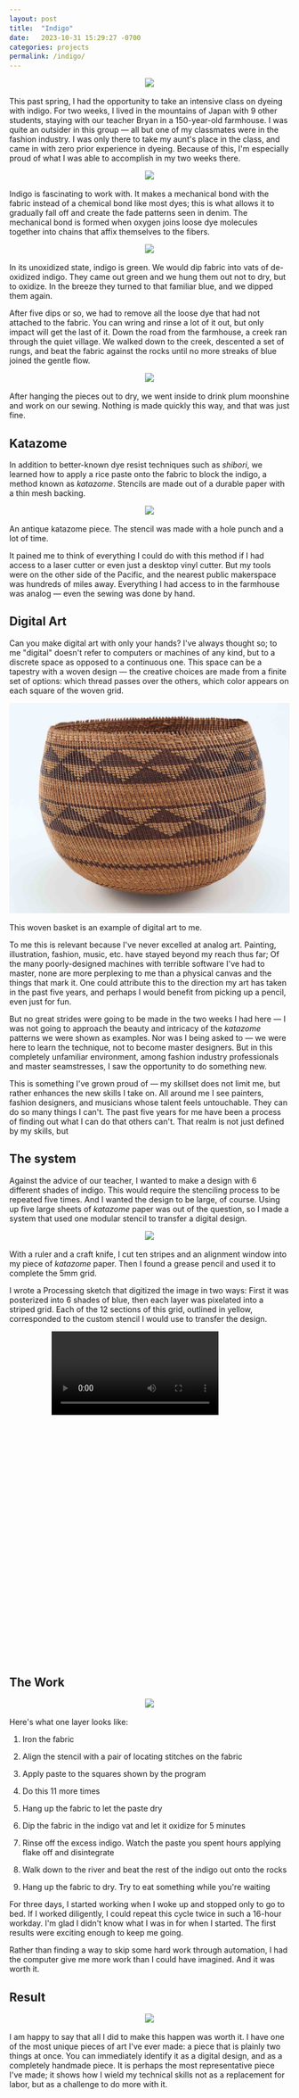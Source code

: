 ```yaml
---
layout: post
title:  "Indigo"
date:   2023-10-31 15:29:27 -0700
categories: projects
permalink: /indigo/
---
```


<p align="center">
  <img src="/assets/indigo/2.png" width="full">
</p>

This past spring, I had the opportunity to take an intensive class on dyeing with indigo. For two weeks, I lived in the mountains of Japan with 9 other students, staying with our teacher Bryan in a 150-year-old farmhouse. I was quite an outsider in this group — all but one of my classmates were in the fashion industry. I was only there to take my aunt's place in the class, and came in with zero prior experience in dyeing. Because of this, I'm especially proud of what I was able to accomplish in my two weeks there.

<p align="center">
  <img src="/assets/indigo/3.png" width="full">
</p>

Indigo is fascinating to work with. It makes a mechanical bond with the fabric instead of a chemical bond like most dyes; this is what allows it to gradually fall off and create the fade patterns seen in denim. The mechanical bond is formed when oxygen joins loose dye molecules together into chains that affix themselves to the fibers.

<p align="center">
  <img src="/assets/indigo/1.png" width="full">
</p>

In its unoxidized state, indigo is green. We would dip fabric into vats of de-oxidized indigo. They came out green and we hung them out not to dry, but to oxidize. In the breeze they turned to that familiar blue, and we dipped them again.

After five dips or so, we had to remove all the loose dye that had not attached to the fabric. You can wring and rinse a lot of it out, but only impact will get the last of it. Down the road from the farmhouse, a creek ran through the quiet village. We walked down to the creek, descented a set of rungs, and beat the fabric against the rocks until no more streaks of blue joined the gentle flow.

<p align="center">
  <img src="/assets/indigo/24.png" width="full">
</p>

After hanging the pieces out to dry, we went inside to drink plum moonshine and work on our sewing. Nothing is made quickly this way, and that was just fine.

## Katazome

In addition to better-known dye resist techniques such as *shibori*, we learned how to apply a rice paste onto the fabric to block the indigo, a method known as *katazome*. Stencils are made out of a durable paper with a thin mesh backing.

<p align="center">
  <img src="/assets/indigo/25.png" width="full">
</p>
<figcaption>
    An antique katazome piece. The stencil was made with a hole punch and a lot of time.
</figcaption>
<p></p>

It pained me to think of everything I could do with this method if I had access to a laser cutter or even just a desktop vinyl cutter. But my tools were on the other side of the Pacific, and the nearest public makerspace was hundreds of miles away. Everything I had access to in the farmhouse was analog — even the sewing was done by hand.

## Digital Art
Can you make digital art with only your hands? I've always thought so; to me "digital" doesn't refer to computers or machines of any kind, but to a discrete space as opposed to a continuous one. This space can be a tapestry with a woven design — the creative choices are made from a finite set of options: which thread passes over the others, which color appears on each square of the woven grid.

<p align="center">
  <img src="/assets/indigo/26.png" width="full">
</p>
<figcaption>
    This woven basket is an example of digital art to me.
</figcaption>
<p></p>

To me this is relevant because I've never excelled at analog art. Painting, illustration, fashion, music, etc. have stayed beyond my reach thus far; Of the many poorly-designed machines with terrible software I've had to master, none are more perplexing to me than a physical canvas and the things that mark it. One could attribute this to the direction my art has taken in the past five years, and perhaps I would benefit from picking up a pencil, even just for fun.

But no great strides were going to be made in the two weeks I had here — I was not going to approach the beauty and intricacy of the *katazome* patterns we were shown as examples. Nor was I being asked to — we were here to learn the technique, not to become master designers. But in this completely unfamiliar environment, among fashion industry professionals and master seamstresses, I saw the opportunity to do something new.

This is something I've grown proud of — my skillset does not limit me, but rather enhances the new skills I take on. All around me I see painters, fashion designers, and musicians whose talent feels untouchable. They can do so many things I can't. The past five years for me have been a process of finding out what I can do that others can't. That realm is not just defined by my skills, but 

## The system

Against the advice of our teacher, I wanted to make a design with 6 different shades of indigo. This would require the stenciling process to be repeated five times. And I wanted the design to be large, of course. Using up five large sheets of *katazome* paper was out of the question, so I made a system that used one modular stencil to transfer a digital design.

<p align="center">
  <img src="/assets/indigo/6.png" width="full">
</p>

With a ruler and a craft knife, I cut ten stripes and an alignment window into my piece of *katazome* paper. Then I found a grease pencil and used it to complete the 5mm grid.

I wrote a Processing sketch that digitized the image in two ways: First it was posterized into 6 shades of blue, then each layer was pixelated into a striped grid. Each of the 12 sections of this grid, outlined in yellow, corresponded to the custom stencil I would use to transfer the design.

<div class="video-mask" style="max-width: 70%; margin-left: 15%; aspect-ratio: 0.6">
  <video src="/assets/indigo/5.mp4" autoplay loop></video>
</div>

## The Work

<p align="center">
  <img src="/assets/indigo/17.png" width="full">
</p>

Here's what one layer looks like:

1. Iron the fabric

2. Align the stencil with a pair of locating stitches on the fabric

3. Apply paste to the squares shown by the program

4. Do this 11 more times

5. Hang up the fabric to let the paste dry

6. Dip the fabric in the indigo vat and let it oxidize for 5 minutes

7. Rinse off the excess indigo. Watch the paste you spent hours applying flake off and disintegrate

8. Walk down to the river and beat the rest of the indigo out onto the rocks

9. Hang up the fabric to dry. Try to eat something while you're waiting

For three days, I started working when I woke up and stopped only to go to bed. If I worked diligently, I could repeat this cycle twice in such a 16-hour workday. I'm glad I didn't know what I was in for when I started. The first results were exciting enough to keep me going.

Rather than finding a way to skip some hard work through automation, I had the computer give me more work than I could have imagined. And it was worth it.

## Result

<p align="center">
  <img src="/assets/indigo/28.png" width="full">
</p>

I am happy to say that all I did to make this happen was worth it. I have one of the most unique pieces of art I've ever made: a piece that is plainly two things at once. You can immediately identify it as a digital design, and as a completely handmade piece. It is perhaps the most representative piece I've made; it shows how I wield my technical skills not as a replacement for labor, but as a challenge to do more with it. 